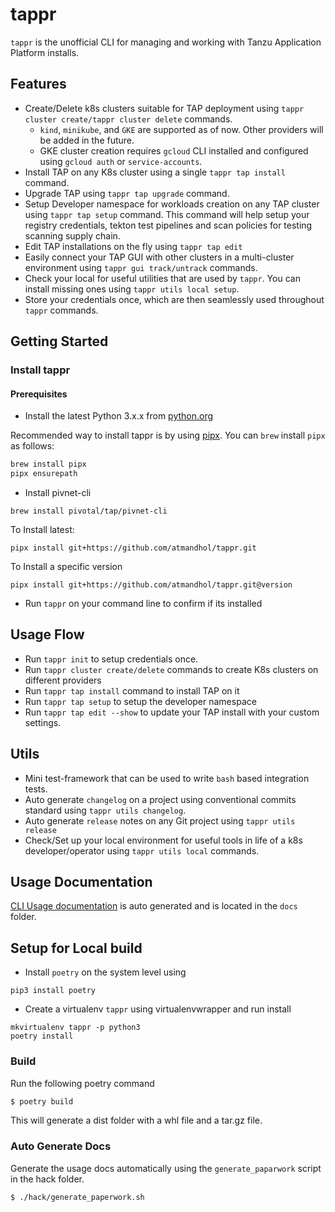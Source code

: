 # tappr

`tappr` is the unofficial CLI for managing and working with Tanzu Application Platform installs.

## Features

- Create/Delete k8s clusters suitable for TAP deployment using `tappr cluster create/tappr cluster delete` commands.
  - `kind`, `minikube`, and `GKE` are supported as of now. Other providers will be added in the future.
  - GKE cluster creation requires `gcloud` CLI installed and configured using `gcloud auth` or `service-accounts`.
- Install TAP on any K8s cluster using a single `tappr tap install` command.
- Upgrade TAP using `tappr tap upgrade` command. 
- Setup Developer namespace for workloads creation on any TAP cluster using `tappr tap setup` command. This command will help setup your registry credentials, tekton test pipelines and scan policies for testing scanning supply chain.
- Edit TAP installations on the fly using `tappr tap edit`
- Easily connect your TAP GUI with other clusters in a multi-cluster environment using `tappr gui track/untrack` commands.
- Check your local for useful utilities that are used by `tappr`. You can install missing ones using `tappr utils local setup`.
- Store your credentials once, which are then seamlessly used throughout `tappr` commands.

## Getting Started
### Install tappr
#### Prerequisites
- Install the latest Python 3.x.x from [python.org](https://www.python.org/downloads/)

Recommended way to install tappr is by using [pipx](https://pypa.github.io/pipx/#install-pipx).
You can `brew` install `pipx` as follows:

```bash
brew install pipx
pipx ensurepath
```

- Install pivnet-cli
```
brew install pivotal/tap/pivnet-cli
```

To Install latest:
```
pipx install git+https://github.com/atmandhol/tappr.git
```

To Install a specific version
```
pipx install git+https://github.com/atmandhol/tappr.git@version
```

- Run `tappr` on your command line to confirm if its installed

## Usage Flow
- Run `tappr init` to setup credentials once.
- Run `tappr cluster create/delete` commands to create K8s clusters on different providers
- Run `tappr tap install` command to install TAP on it
- Run `tappr tap setup` to setup the developer namespace
- Run `tappr tap edit --show` to update your TAP install with your custom settings.

## Utils

- Mini test-framework that can be used to write `bash` based integration tests.
- Auto generate `changelog` on a project using conventional commits standard using `tappr utils changelog`.
- Auto generate `release` notes on any Git project using `tappr utils release`
- Check/Set up your local environment for useful tools in life of a k8s developer/operator using `tappr utils local` commands.

## Usage Documentation
[CLI Usage documentation](docs/USAGE.md) is auto generated and is located in the `docs` folder.

## Setup for Local build

* Install `poetry` on the system level using 
```
pip3 install poetry
```
* Create a virtualenv `tappr` using virtualenvwrapper and run install
```
mkvirtualenv tappr -p python3
poetry install
```

### Build
Run the following poetry command
```bash
$ poetry build
```
This will generate a dist folder with a whl file and a tar.gz file.

### Auto Generate Docs
Generate the usage docs automatically using the `generate_paparwork` script in the hack folder.
```
$ ./hack/generate_paperwork.sh
```

